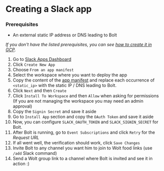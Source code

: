 # Creating a Slack app
### Prerequisites
* An external static IP address or DNS leading to Bolt

_If you don't have the listed prerequisites, you can see [how to create it in GCP](./k8s_gcp.md#create-a-static-external-ip)._

1. Go to [Slack Apps Dashboard](https://api.slack.com/apps)
2. Click `Create New App`
3. Choose `From an app manifest`
4. Select the workspace where you want to deploy the app
5. Copy the content of the [app manifest](../../deploy/app_manifest.yaml) 
and replace each occurrence of `<static_ip>` with the static IP / DNS leading to Bolt.
6. Click `Next` and then `Create`
7. Click `Install To Workspace` and then `Allow` when asking for permissions (If you are not managing the workspace you may need an admin approval)
8. Copy the `Signin Secret` and save it aside
9. Go to `Install App` section and copy the `OAuth Token` and save it aside
10. Now, you can configure `SLACK_OAUTH_TOKEN` and `SLACK_SIGNIN_SECRET` for Bolt.
11. After Bolt is running, go to `Event Subscriptions` and click `Retry` for the _Request URL_
12. If all went well, the verification should work, click `Save Changes`
13. Invite Bolt to any channel you want him to join to Wolt food links (use `/add` Slack command)
14. Send a Wolt group link to a channel where Bolt is invited and see it in action :)
